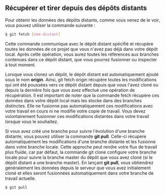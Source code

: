 ## Récupérer et tirer depuis des dépôts distants

Pour obtenir les données des dépôts distants, comme vous venez de le voir, vous pouvez utiliser la commande suivante :

```bash
$ git fetch [nom-distant]
```

Cette commande communique avec le dépôt distant spécifié et récupère toutes les données de ce projet que vous n'avez pas déjà dans votre dépôt local. Après cette opération, vous aurez toutes les références aux branches contenues dans ce dépôt distant, que vous pourrez fusionner ou inspecter à tout moment.

Lorsque vous clonez un dépôt, le dépôt distant est automatiquement ajouté sous le nom **origin**. Ainsi, git fetch origin récupère toutes les modifications qui ont été poussées vers ce dépôt distant depuis que vous l'avez cloné ou depuis la dernière fois que vous avez effectué une opération de récupération. Il est important de noter que la commande fetch récupère ces données dans votre dépôt local mais les stocke dans des branches distinctes. Elle ne fusionne pas automatiquement ces modifications avec votre travail en cours ni ne modifie votre copie de travail. Vous devez volontairement fusionner ces modifications distantes dans votre travail lorsque vous le souhaitez.

Si vous avez créé une branche pour suivre l'évolution d'une branche distante, vous pouvez utiliser la commande **git pull**. Celle-ci récupère automatiquement les modifications d'une branche distante et les fusionne dans votre branche locale. Cette approche peut rendre votre flux de travail plus fluide, car par défaut, la commande git clone configure votre branche locale pour suivre la branche master du dépôt que vous avez cloné (si le dépôt distant a une branche master). En lançant **git pull**, vous obtiendrez généralement les données depuis le serveur que vous avez initialement cloné et elles seront fusionnées automatiquement dans votre branche de travail actuelle.

```bash
$ git pull
```